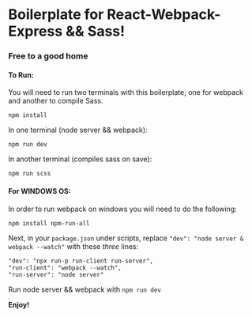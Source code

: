# Boilerplate for React-Webpack-Express && Sass!



### Free to a good home


#### To Run:

You will need to run two terminals with this boilerplate; one for webpack and another to compile Sass.

` npm install `

In one terminal (node server && webpack):

` npm run dev `

In another terminal (compiles sass on save):

`npm run scss`

#### For WINDOWS OS:

In order to run webpack on windows you will need to do the following:

` npm install npm-run-all `

Next, in your ` package.json ` under scripts, replace ` "dev": "node server & webpack --watch" ` with these *three* lines:

```
"dev": "npx run-p run-client run-server",
"run-client": "webpack --watch",
"run-server": "node server"
```

Run node server && webpack with ` npm run dev `

**Enjoy!**
